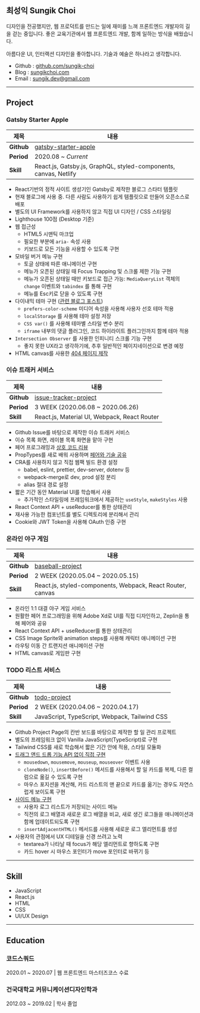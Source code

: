 <section id ="title">

<h1>최성익 <span lang="en" id="eng-title">Sungik Choi</span></h1>
<!-- <span id="time">Updated <time datetime="2020-10-26">2020.10.26</time></span> -->

</section>

<section id="introduce">

<p>디자인을 전공했지만, 웹 프로덕트를 만드는 일에 재미를 느껴 프론트엔드 개발자의 길을 걷는 중입니다. 좋은 교육기관에서 웹 프론트엔드 개발, 함께 일하는 방식을 배웠습니다.</p>

<p>아름다운 UI, 인터랙션 디자인을 좋아합니다. 기술과 예술은 하나라고 생각합니다.</p>

- Github : <a href="https://github.com/sungik-choi" target="_blank">github.com/sungik-choi</a>
- Blog : <a href="https://sungikchoi.com" target="_blank">sungikchoi.com</a>
- Email : <a href="mailto:sungik.dev@gmail.com" target="_blank">sungik.dev@gmail.com</a>

</section>

---

<section id="project">

<h2>Project</h2>

<h3>Gatsby Starter Apple</h3>

| 제목       | 내용                                                                                                   |
| ---------- | ------------------------------------------------------------------------------------------------------ |
| **Github** | <a href="https://github.com/sungik-choi/gatsby-starter-apple" target="_blank">gatsby-starter-apple</a> |
| **Period** | 2020.08 ~ *Current*                                                                                    |
| **Skill**  | React.js, Gatsby.js, GraphQL, styled-components, canvas, Netlify                                       |

- React기반의 정적 사이트 생성기인 Gatsby로 제작한 블로그 스타터 템플릿 
- 현재 블로그에 사용 중. 다른 사람도 사용하기 쉽게 템플릿으로 만들어 오픈소스로 배포
- 별도의 UI Framework를 사용하지 않고 직접 UI 디자인 / CSS 스타일링
- Lighthouse 100점 (Desktop 기준)
- 웹 접근성
  - HTML5 시맨틱 마크업
  - 필요한 부분에 `aria-` 속성 사용
  - 키보드로 모든 기능을 사용할 수 있도록 구현
- 모바일 버거 메뉴 구현
  - 토글 상태에 따른 애니메이션 구현
  - 메뉴가 오픈된 상태일 때 Focus Trapping 및 스크롤 제한 기능 구현
  - 메뉴가 오픈된 상태일 때만 키보드로 접근 가능: `MediaQueryList` 객체의 `change` 이벤트와 `tabindex` 를 통해 구현
  - 메뉴를 Esc키로 닫을 수 있도록 구현
- 다이내믹 테마 구현 ([관련 블로그 포스트](https://www.sungikchoi.com/blog/gatsby-dark-mode/))
  - `prefers-color-scheme` 미디어 속성을 사용해 사용자 선호 테마 적용
  - `localStorage` 를 사용해 테마 설정 저장
  - `CSS var()` 를 사용해 테마별 스타일 변수 분리
  - `iframe` 내부의 댓글 플러그인, 코드 하이라이트 플러그인까지 함께 테마 적용
- `Intersection Observer` 를 사용한 인피니티 스크롤 기능 구현
  - 좋지 못한 UX라고 생각하기에, 추후 일반적인 페이지네이션으로 변경 예정
- HTML canvas를 사용한 [404 페이지 제작](https://www.sungikchoi.com/404)

### 이슈 트래커 서비스

| 제목       | 내용                                                                                                     |
| ---------- | -------------------------------------------------------------------------------------------------------- |
| **Github** | <a href="https://github.com/sungik-choi/issue-tracker-project" target="_blank">issue-tracker-project</a> |
| **Period** | 3 WEEK (2020.06.08 ~ 2020.06.26)                                                                         |
| **Skill**  | React.js, Material UI, Webpack, React Router                                                             |

- Github Issue를 바탕으로 제작한 이슈 트래커 서비스
- 이슈 목록 화면, 레이블 목록 화면을 맡아 구현
- 페어 프로그래밍과 [상호 코드 리뷰](https://github.com/codesquad-member-2020/issue-tracker-05/pull/38)
- PropTypes를 새로 배워 사용하며 [페어와 기술 공유](https://github.com/codesquad-member-2020/issue-tracker-05/wiki/%5BFE%5D-PropTypes-%EC%82%AC%EC%9A%A9%ED%95%98%EA%B8%B0)
- CRA를 사용하지 않고 직접 웹팩 빌드 환경 설정
  - babel, eslint, prettier, dev-server, dotenv 등
  - webpack-merge로 dev, prod 설정 분리
  - alias 절대 경로 설정
- 짧은 기간 동안 Material UI를 학습해서 사용
  - 추가적인 스타일링에 프레임워크에서 제공하는 `useStyle`, `makeStyles` 사용
- React Context API + useReducer를 통한 상태관리
- 재사용 가능한 컴포넌트를 별도 디렉토리에 분리해서 관리
- Cookie와 JWT Token을 사용해 OAuth 인증 구현

<!-- ### 숙소예약 서비스

| 제목       | 내용                                                                                                                      |
| ---------- | ------------------------------------------------------------------------------------------------------------------------- |
| **Github** | <a href="https://github.com/sungik-choi/airbnb-project" target="_blank">https://github.com/sungik-choi/airbnb-project</a> |
| **Period** | *3WEEK* (2020.05.18 ~ 2020.06.05)                                                                                         |
| **Skill**  | React.js, Webpack, React Router, styled-components                                                                        |

- 에어비앤비 UI를 바탕으로 제작한 숙소예약 서비스
- 시간을 정해두고 드라이버 & 네비게이터를 바꿔가며 페어 프로그래밍
- CRA를 사용하지 않고 직접 웹팩 빌드 환경 설정
- Context API + useReducer 로 상태관리
-->

### 온라인 야구 게임

| 제목       | 내용                                                                                           |
| ---------- | ---------------------------------------------------------------------------------------------- |
| **Github** | <a href="https://github.com/sungik-choi/baseball-project" target="_blank">baseball-project</a> |
| **Period** | 2 WEEK (2020.05.04 ~ 2020.05.15)                                                               |
| **Skill**  | React.js, styled-components, Webpack, React Router, canvas                                     |

- 온라인 1:1 대결 야구 게임 서비스
- 원활한 페어 프로그래밍을 위해 Adobe Xd로 UI를 직접 디자인하고, Zeplin을 통해 페어와 공유
- React Context API + useReducer를 통한 상태관리
- CSS Image Sprite와 animation steps를 사용해 캐릭터 애니메이션 구현
- 라우팅 이동 간 트랜지션 애니메이션 구현
- HTML canvas로 게임판 구현

### TODO 리스트 서비스

| 제목       | 내용                                                                                   |
| ---------- | -------------------------------------------------------------------------------------- |
| **Github** | <a href="https://github.com/sungik-choi/todo-project" target="_blank">todo-project</a> |
| **Period** | 2 WEEK (2020.04.06 ~ 2020.04.17)                                                       |
| **Skill**  | JavaScript, TypeScript, Webpack, Tailwind CSS                                          |

- Github Project Page의 칸반 보드를 바탕으로 제작한 할 일 관리 프로젝트
- 별도의 프레임워크 없이 Vanilla JavaScript(TypeScript)로 구현
- Tailwind CSS를 새로 학습해서 짧은 기간 안에 적용, 스타일 모듈화
- [드래그 앤드 드롭 기능 API 없이 직접 구현](https://github.com/sungik-choi/todo-project/blob/dev/FE/src/ts/components/dragAndDrop.ts)
  - `mousedown`, `mousemove`, `mouseup`, `mouseover` 이벤트 사용
  - `cloneNode()`, `insertBefore()` 메서드를 사용해서 할 일 카드를 복제, 다른 컬럼으로 옮길 수 있도록 구현
  - 마우스 포지션을 계산해, 카드 리스트의 맨 끝으로 카드를 옮기는 경우도 자연스럽게 보이도록 구현
- [사이드 메뉴 구현](https://github.com/sungik-choi/todo-project/blob/dev/FE/src/ts/components/sidemenu.ts)
  - 사용자 로그 리스트가 저장되는 사이드 메뉴
  - 직전의 로그 배열과 새로운 로그 배열을 비교, 새로 생긴 로그들을 애니메이션과 함께 업데이트되도록 구현
  - `insertAdjacentHTML()` 메서드를 사용해 새로운 로그 엘리먼트를 생성
- 사용자의 관점에서 UX 디테일을 신경 쓰려고 노력
  - textarea가 나타날 때 focus가 해당 엘리먼트로 향하도록 구현
  - 카드 hover 시 마우스 포인터가 move 포인터로 바뀌기 등

</section>

---

<section id="skill">

<h2>Skill</h2>

- JavaScript
- React.js
- HTML
- CSS
- UI/UX Design

</section>

---

<section id="education">

<h2>Education</h2>

### 코드스쿼드

2020.01 ~ 2020.07 | 웹 프론트엔드 마스터즈코스 수료

### 건국대학교 커뮤니케이션디자인학과

2012.03 ~ 2019.02 | 학사 졸업

</section>
